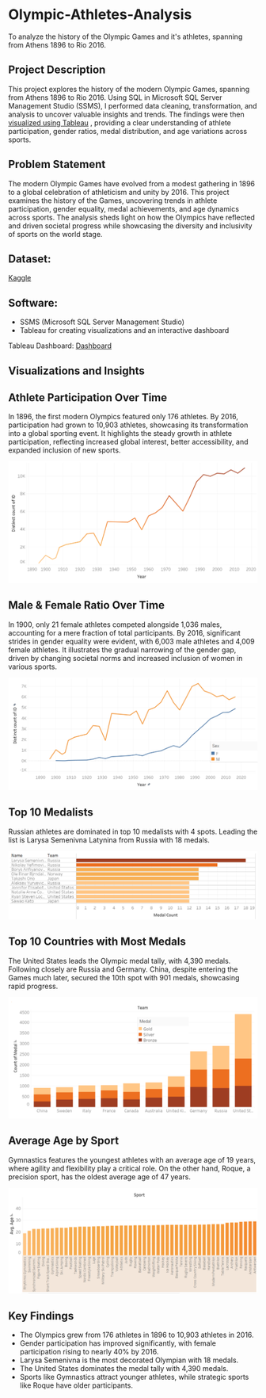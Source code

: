 # Olympic-Athletes-Analysis
To analyze the history of the Olympic Games and it's athletes, spanning from Athens 1896 to Rio 2016.

## Project Description 
This project explores the history of the modern Olympic Games, spanning from Athens 1896 to Rio 2016. Using SQL in Microsoft SQL Server Management Studio (SSMS), I performed data cleaning, transformation, and analysis to uncover valuable insights and trends. The findings were then [visualized using Tableau](https://public.tableau.com/app/profile/kashif.usman/viz/OlympicsAthletesInsights/Dashboard)
, providing a clear understanding of athlete participation, gender ratios, medal distribution, and age variations across sports.

## Problem Statement
The modern Olympic Games have evolved from a modest gathering in 1896 to a global celebration of athleticism and unity by 2016. This project examines the history of the Games, uncovering trends in athlete participation, gender equality, medal achievements, and age dynamics across sports. The analysis sheds light on how the Olympics have reflected and driven societal progress while showcasing the diversity and inclusivity of sports on the world stage.

## Dataset:
[Kaggle](https://www.kaggle.com/datasets/heesoo37/120-years-of-olympic-history-athletes-and-results)

## Software:
- SSMS (Microsoft SQL Server Management Studio)
- Tableau for creating visualizations and an interactive dashboard

Tableau Dashboard: [Dashboard](https://public.tableau.com/app/profile/kashif.usman/viz/OlympicsAthletesInsights/Dashboard)

## Visualizations and Insights

## Athlete Participation Over Time
In 1896, the first modern Olympics featured only 176 athletes. By 2016, participation had grown to 10,903 athletes, showcasing its transformation into a global sporting event. It highlights the steady growth in athlete participation, reflecting increased global interest, better accessibility, and expanded inclusion of new sports.

<img src="./Visualizations/Athlete%20Participation%20Over%20Time.png" alt="Athlete Participation Over Time" width="800">

## Male & Female Ratio Over Time
In 1900, only 21 female athletes competed alongside 1,036 males, accounting for a mere fraction of total participants. By 2016, significant strides in gender equality were evident, with 6,003 male athletes and 4,009 female athletes. It illustrates the gradual narrowing of the gender gap, driven by changing societal norms and increased inclusion of women in various sports.

![M & F Ratio Over Time](./Visualizations/M%20&%20F%20Ratio%20Over%20Time.png)

## Top 10 Medalists
Russian athletes are dominated in top 10 medalists with 4 spots. Leading the list is Larysa Semenivna Latynina from Russia with 18 medals. 

![Top 10 Medalists](./Visualizations/Top%2010%20Medalists.png)

## Top 10 Countries with Most Medals
The United States leads the Olympic medal tally, with 4,390 medals. Following closely are Russia and Germany. China, despite entering the Games much later, secured the 10th spot with 901 medals, showcasing rapid progress.

![Top 10 Countries with Most Medals](./Visualizations/Top%2010%20Countries%20with%20Most%20Medals.png)

## Average Age by Sport
Gymnastics features the youngest athletes with an average age of 19 years, where agility and flexibility play a critical role. On the other hand, Roque, a precision sport, has the oldest average age of 47 years.

![Visualizations/Avg Age By Sport](./Visualizations/Avg%20Age%20By%20Sport.png)

## Key Findings
- The Olympics grew from 176 athletes in 1896 to 10,903 athletes in 2016.
- Gender participation has improved significantly, with female participation rising to nearly 40% by 2016.
- Larysa Semenivna is the most decorated Olympian with 18 medals.
- The United States dominates the medal tally with 4,390 medals.
- Sports like Gymnastics attract younger athletes, while strategic sports like Roque have older participants.



